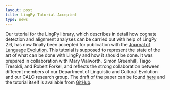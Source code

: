 ```yaml
---
layout: post
title: LingPy Tutorial Accepted 
type: news
---
```


Our tutorial for the LingPy library, which describes in detail how cognate detection and alignment analyses can be carried out with help of LingPy 2.6, has now finally been accepted for publication with the [Journal of Language Evolution](https://academic.oup.com/jole). This tutorial is supposed to represent the state of the art of what can be done with LingPy and how it should be done. It was prepared in collaboration with Mary Walworth, Simon Greenhill, Tiago Tresoldi, and Robert Forkel, and reflects the strong collaboration between different members of our Department of Linguistic and Cultural Evolution and our CALC research group. The draft of the paper can be found [here](http://lingulist.de/documents/papers/list-et-al-2018-lingpy-tutorial.pdf) and the tutorial itself is available from [GitHub](https://github.com/lingpy/lingpy-tutorial).
